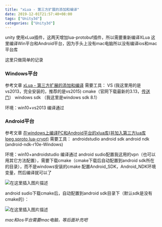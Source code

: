 ```yaml
---
title: "xLua - 第三方扩展的添加和编译"
date: 2019-12-01T21:57:40+08:00
tags: ["Unity3d"]
categories: ["Unity3d"]
---
```


<!--more-->

unity 使用xLua插件，这两天增加lua-protobuf插件，所以需要重新编译XLua
这里编译Win平台和Android平台，因为手头上没有mac电脑所以没有编译ios和mac平台库

这里只做简单的记录
### Windows平台
参考文章 [xLua - 第三方扩展的添加和编译](https://blog.csdn.net/xmousez/article/details/68490840)
需要工具：
VS (我这里用的是vs2013，完全安装的，推荐的是vs2015)
cmake（官网下载最新的3.13，[传送门](https://cmake.org/download/)）
windows sdk （我这里是windows sdk 8.1）
 
 环境：win10+vs2013 编译通过

### Android平台 
参考文章 [在windows上编译PC和Android平台的xlua库(并加入第三方lua库lpeg,sproto,lua-crypt)](https://blog.csdn.net/yudianxia/article/details/81738699)
需要工具：
androidstudio 
android sdk
android ndk (android-ndk-r10e-Windows)

 环境：win10+androidstudio  编译通过
 android sudio配置我这用的vpn（也可以用其它方法配置），需要下载cmake（cmake下载后自动配置到android sdk所在的目录），而不是windows安装的cmake
 配置Android_SDK，Android_NDK环境变量，然后编译就可以了
 
  
  

![在这里插入图片描述](https://img-blog.csdn.net/20181022120124521?watermark/2/text/aHR0cHM6Ly9ibG9nLmNzZG4ubmV0L2NvZGluZ3JpdmVy/font/5a6L5L2T/fontsize/400/fill/I0JBQkFCMA==/dissolve/70)  



 android sudio下载cmake后，自动配置到android sdk目录下（默认sdk是没有cmake的）：
   
  

![在这里插入图片描述](https://img-blog.csdn.net/20181022120355540?watermark/2/text/aHR0cHM6Ly9ibG9nLmNzZG4ubmV0L2NvZGluZ3JpdmVy/font/5a6L5L2T/fontsize/400/fill/I0JBQkFCMA==/dissolve/70)  


*mac和ios平台需要mac电脑，等后面补充吧*